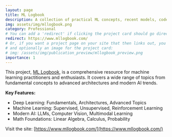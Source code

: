 ```yaml
---
layout: page
title: ML Logbook
description: A collection of practical ML concepts, recent models, code examples and questions for interview.
img: assets/img/mllogbook.png
category: Professional
# You can add a 'redirect' if clicking the project card should go directly to the site
redirect: https://www.mllogbook.com/
# Or, if you want a project page on your site that then links out, you can add the link in the body
# and optionally an image for the project card:
# img: /assets/img/publication_preview/mllogbook_preview.png
importance: 1
---
```


This project, [ML Logbook](https://www.mllogbook.com/), is a comprehensive resource for machine learning practitioners and enthusiasts. It covers a wide range of topics from fundamental concepts to advanced architectures and modern AI trends.

**Key Features:**
*   Deep Learning: Fundamentals, Architectures, Advanced Topics
*   Machine Learning: Supervised, Unsupervised, Reinforcement Learning
*   Modern AI: LLMs, Computer Vision, Multimodal Learning
*   Math Foundations: Linear Algebra, Calculus, Probability

Visit the site: [https://www.mllogbook.com/](https://www.mllogbook.com/) 